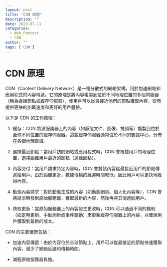 ```yaml
---
layout: post
title: "CDN 原理"
description: ""
date: 2023-07-11
categories:
  - Web_Pentest
  - CDN
author: ""
tags: ['CDN']
---
```




# CDN 原理

CDN（Content Delivery Network）是一種分散式的網絡架構，用於加速網站和應用程式的內容傳遞。它的原理是將內容複製到位於不同地理位置的多個伺服器（稱為邊緣節點或緩存伺服器），使用戶可以從最接近他們的節點獲取內容，從而提供更快的加載速度和更好的用戶體驗。

以下是 CDN 的工作原理：

1. 緩存：CDN 將源服務器上的內容（如靜態文件、圖像、視頻等）複製到位於全球不同位置的緩存伺服器。這些緩存伺服器通常位於不同的數據中心，分佈在各個地理區域。

2. 選擇最近節點：當用戶訪問網站或應用程式時，CDN 會根據用戶的地理位置，選擇距離用戶最近的節點（邊緣節點）。

3. 內容交付：當用戶請求特定內容時，CDN 會將該內容從最接近用戶的節點傳遞給用戶。由於距離更近，數據傳輸的延遲時間較低，因此用戶可以更快地獲得內容。

4. 動態內容請求：對於動態生成的內容（如動態網頁、個人化內容等），CDN 會將請求轉發到原始服務器，獲取最新的內容，然後再將其傳遞回用戶。

5. 快取更新：當原始服務器上的內容發生更改時，CDN 可以通過不同的機制（如定時更新、手動刷新或事件驅動）來更新緩存伺服器上的內容，以確保用戶獲取到最新的版本。

CDN 的主要優勢包括：

- 加速內容傳遞：由於內容位於全球節點上，用戶可以從最接近的節點快速獲取內容，減少了網絡延遲和傳輸時間。

- 減輕原始服務器負擔。





